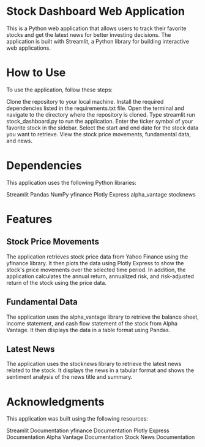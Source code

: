 # Stock Dashboard Web Application
This is a Python web application that allows users to track their favorite stocks and get the latest news for better investing decisions. The application is built with Streamlit, a Python library for building interactive web applications.

# How to Use
To use the application, follow these steps:

Clone the repository to your local machine.
Install the required dependencies listed in the requirements.txt file.
Open the terminal and navigate to the directory where the repository is cloned.
Type streamlit run stock_dashboard.py to run the application.
Enter the ticker symbol of your favorite stock in the sidebar.
Select the start and end date for the stock data you want to retrieve.
View the stock price movements, fundamental data, and news.
# Dependencies
This application uses the following Python libraries:

Streamlit
Pandas
NumPy
yfinance
Plotly Express
alpha_vantage
stocknews
# Features
## Stock Price Movements
The application retrieves stock price data from Yahoo Finance using the yfinance library. It then plots the data using Plotly Express to show the stock's price movements over the selected time period. In addition, the application calculates the annual return, annualized risk, and risk-adjusted return of the stock using the price data.

## Fundamental Data
The application uses the alpha_vantage library to retrieve the balance sheet, income statement, and cash flow statement of the stock from Alpha Vantage. It then displays the data in a table format using Pandas.

## Latest News
The application uses the stocknews library to retrieve the latest news related to the stock. It displays the news in a tabular format and shows the sentiment analysis of the news title and summary.

# Acknowledgments
This application was built using the following resources:

Streamlit Documentation
yfinance Documentation
Plotly Express Documentation
Alpha Vantage Documentation
Stock News Documentation
